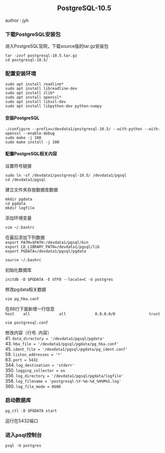 ## <center>**PostgreSQL-10.5**</center>
author : jyh
### **下载PostgreSQL安装包**

进入PostgreSQL官网，下载source版的tar.gz安装包
```shell
tar -zxvf postgresql-10.5.tar.gz
cd postgresql-10.5/
```

### **配置安装环境**

```shell
sudo apt install readline*
sudo apt install libreadline-dev
sudo apt install zlib*
sudo apt install openssl*
sudo apt install libssl-dev
sudo apt install libpython-dev python-numpy
```

####  **安装PostgreSQL**

```shell
./configure --prefix=/devdata1/postgresql-10.5/ --with-python --with-openssl --enable-debug
sudo make -j 100
sudo make install -j 100
```

####  **配置PostgreSQL相关内容**

设置符号链接
```shell
sudo ln -sf /devdata1/postgresql-10.5/ /devdata1/pgsql
cd /devdata1/pgsql
```

建立文件夹存放数据库数据
```
mkdir pgdata
cd pgdata
mkdir logfile
```

添加环境变量
```shell
vim ~/.bashrc
```

在最后添加下列数据 \
`export PATH=$PATH:/devdata1/pgsql/bin` \
`export LD_LIBRARY_PATH=/devdata1/pgsql/lib` \
`export PGDATA=/devdata1/pgsql/pgdata`
```shell
source ~/.bashrc
```

初始化数据库
```shell
initdb -D $PGDATA -E UTF8 --locale=C -U postgres
```

修改pgdata相关数据
```shell
vim pg_hba.conf
```
在86行下面新增一行信息 \
`host    all             all             0.0.0.0/0               trust`
```shell
vim postgresql.conf
```
修改内容（行号. 内容） \
41. `data_directory = '/devdata1/pgsql/pgdata'` \
43. `hba_file = '/devdata1/pgsql/pgdata/pg_hba.conf'` \
45. `ident_file = '/devdata1/pgsql/pgdata/pg_ident.conf'` \
59. `listen_addresses = '*' ` \
63. `port = 5432` \
344. `log_destination = 'stderr'` \
350. `logging_collector = on ` \
356. `log_directory = '/devdata1/pgsql/pgdata/logfile'` \
358. `log_filename = 'postgresql-%Y-%m-%d_%H%M%S.log'` \
360. `log_file_mode = 0600`

### **启动数据库**
```shell
pg_ctl -D $PGDATA start
```
运行在5432端口

### **进入psql控制台**
```shell
psql -U postgres
```
